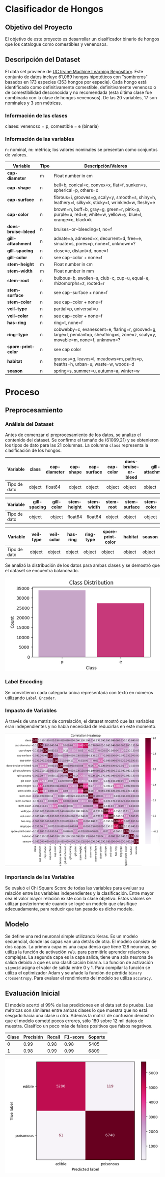 # Clasificador de Hongos

## Objetivo del Proyecto

El objetivo de este proyecto es desarrollar un clasificador binario de hongos que los catalogue como comestibles y venenosos.

## Descripción del Dataset

El data set proviene de [UC Irvine Machine Learning Repository](https://archive.ics.uci.edu/dataset/848/secondary+mushroom+dataset). Este conjunto de datos incluye 61,069 hongos hipotéticos con "sombreros" basados en 173 especies (353 hongos por especie). Cada hongo está identificado como definitivamente comestible, definitivamente venenoso o de comestibilidad desconocida y no recomendada (esta última clase fue combinada con la clase de hongos venenosos). De las 20 variables, 17 son nominales y 3 son métricas.

### Información de las clases

clases: venenoso = p, comestible = e (binaria)

### Información de las variables

n: nominal, m: métrica; los valores nominales se presentan como conjuntos de valores.

| **Variable**          | **Tipo** | **Descripción/Valores**                                                                                                        |
| --------------------- | -------- | ------------------------------------------------------------------------------------------------------------------------------ |
| **cap-diameter**      | m        | Float number in cm                                                                                                             |
| **cap-shape**         | n        | bell=b, conical=c, convex=x, flat=f, sunken=s, spherical=p, others=o                                                           |
| **cap-surface**       | n        | fibrous=i, grooves=g, scaly=y, smooth=s, shiny=h, leathery=l, silky=k, sticky=t, wrinkled=w, fleshy=e                          |
| **cap-color**         | n        | brown=n, buff=b, gray=g, green=r, pink=p, purple=u, red=e, white=w, yellow=y, blue=l, orange=o, black=k                        |
| **does-bruise-bleed** | n        | bruises-or-bleeding=t, no=f                                                                                                    |
| **gill-attachment**   | n        | adnate=a, adnexed=x, decurrent=d, free=e, sinuate=s, pores=p, none=f, unknown=?                                                |
| **gill-spacing**      | n        | close=c, distant=d, none=f                                                                                                     |
| **gill-color**        | n        | see cap-color + none=f                                                                                                         |
| **stem-height**       | m        | Float number in cm                                                                                                             |
| **stem-width**        | m        | Float number in mm                                                                                                             |
| **stem-root**         | n        | bulbous=b, swollen=s, club=c, cup=u, equal=e, rhizomorphs=z, rooted=r                                                          |
| **stem-surface**      | n        | see cap-surface + none=f                                                                                                       |
| **stem-color**        | n        | see cap-color + none=f                                                                                                         |
| **veil-type**         | n        | partial=p, universal=u                                                                                                         |
| **veil-color**        | n        | see cap-color + none=f                                                                                                         |
| **has-ring**          | n        | ring=t, none=f                                                                                                                 |
| **ring-type**         | n        | cobwebby=c, evanescent=e, flaring=r, grooved=g, large=l, pendant=p, sheathing=s, zone=z, scaly=y, movable=m, none=f, unknown=? |
| **spore-print-color** | n        | see cap color                                                                                                                  |
| **habitat**           | n        | grasses=g, leaves=l, meadows=m, paths=p, heaths=h, urban=u, waste=w, woods=d                                                   |
| **season**            | n        | spring=s, summer=u, autumn=a, winter=w                                                                                         |

# Proceso

## Preprocesamiento

### Análisis del Dataset

Antes de comenzar el preprocesamiento de los datos, se analizo el contenido del dataset. Se confirmo el tamaño de (61069,21) y se obtenieron los tipos de dato para las 21 columnas. La columna `class` representa la clasificación de los hongos.

| Variable     | class  | cap-diameter | cap-shape | cap-surface | cap-color | does-bruise-or-bleed | gill-attachment |
| ------------ | ------ | ------------ | --------- | ----------- | --------- | -------------------- | --------------- |
| Tipo de dato | object | float64      | object    | object      | object    | object               | object          |

| Variable     | gill-spacing | gill-color | stem-height | stem-width | stem-root | stem-surface | stem-color |
| ------------ | ------------ | ---------- | ----------- | ---------- | --------- | ------------ | ---------- |
| Tipo de dato | object       | object     | float64     | float64    | object    | object       | object     |

| Variable     | veil-type | veil-color | has-ring | ring-type | spore-print-color | habitat | season |
| ------------ | --------- | ---------- | -------- | --------- | ----------------- | ------- | ------ |
| Tipo de dato | object    | object     | object   | object    | object            | object  | object |

Se analizó la distribución de los datos para ambas clases y se demostró que el dataset se encuentra balanceado.

![class distribution](image.png)

### Label Encoding

Se convirtieron cada categoría única representada con texto en números utilizando `Label Encoder`.

### Impacto de Variables

A través de una matriz de correlación, el dataset mostró que las variables eran independientes y no había necesidad de reducirlas en este momento.

![correlation matrix](image-1.png)

### Importancia de las Variables

Se evaluó el Chi Square Score de todas las variables para evaluar su relación entre las variables independientes y la clasificación. Entre mayor sea el valor mayor relación existe con la clase objetivo. Estos valores se utilizar posteriormente cuando se logré un modelo que clasifique adecuadamente, para reducir que tan pesado es dicho modelo.

## Modelo

Se define una red neuronal simple utilizando Keras. Es un modelo secuencial, donde las capas van una detrás de otra. El modelo consiste de dos capas.
La primera capa es una capa densa que tiene 128 neuronas, se utiliza la función de activación `relu` para permitirle aprender relaciones complejas.
La segunda capa es la capa salida, tiene una sola neurona de salida debido a que es una clasificación binaria. La función de activación `sigmoid` asigna el valor de salida entre 0 y 1.
Para compilar la función se utiliza el optimizador Adam y se añade la función de pérdida `binary crossentropy`. Para evaluar el rendimiento del modelo se utiliza `accuracy`.

## Evaluación Inicial

El modelo acertó el 99% de las prediciones en el data set de prueba. Las métricas son similares entre ambas clases lo que muestra que no está sesgado hacia una clase u otra.
Además la matriz de confusión demostró que el modelo cometé pocos errores, sólo 180 sobre 12 mil datos de muestra. Clasifico un poco más de falsos positivos que falsos negativos.

| Clase | Precisión | Recall | F1-score | Soporte |
| ----- | --------- | ------ | -------- | ------- |
| 0     | 0.99      | 0.98   | 0.98     | 5405    |
| 1     | 0.98      | 0.99   | 0.99     | 6809    |

![confussion matrix](image-2.png)
